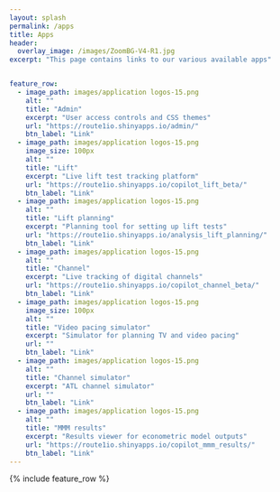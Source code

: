```yaml
---
layout: splash
permalink: /apps
title: Apps
header:
  overlay_image: /images/ZoomBG-V4-R1.jpg
excerpt: "This page contains links to our various available apps"


feature_row:
  - image_path: images/application logos-15.png
    alt: ""
    title: "Admin"
    excerpt: "User access controls and CSS themes"
    url: "https://route1io.shinyapps.io/admin/"
    btn_label: "Link"
  - image_path: images/application logos-15.png
    image_size: 100px
    alt: ""
    title: "Lift"
    excerpt: "Live lift test tracking platform"
    url: "https://route1io.shinyapps.io/copilot_lift_beta/"
    btn_label: "Link"
  - image_path: images/application logos-15.png
    alt: ""
    title: "Lift planning"
    excerpt: "Planning tool for setting up lift tests"
    url: "https://route1io.shinyapps.io/analysis_lift_planning/"
    btn_label: "Link"
  - image_path: images/application logos-15.png
    alt: ""
    title: "Channel"
    excerpt: "Live tracking of digital channels"
    url: "https://route1io.shinyapps.io/copilot_channel_beta/"
    btn_label: "Link"
  - image_path: images/application logos-15.png
    image_size: 100px
    alt: ""
    title: "Video pacing simulator"
    excerpt: "Simulator for planning TV and video pacing"
    url: ""
    btn_label: "Link"
  - image_path: images/application logos-15.png
    alt: ""
    title: "Channel simulator"
    excerpt: "ATL channel simulator"
    url: ""
    btn_label: "Link"
  - image_path: images/application logos-15.png
    alt: ""
    title: "MMM results"
    excerpt: "Results viewer for econometric model outputs"
    url: "https://route1io.shinyapps.io/copilot_mmm_results/"
    btn_label: "Link"
---
```


{% include feature_row %}
